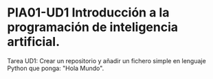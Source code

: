 # PIA01-UD1 Introducción a la programación de inteligencia artificial.
Tarea UD1: Crear un repositorio y añadir un fichero simple en lenguaje Python que ponga: "Hola Mundo".
